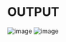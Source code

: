# OUTPUT
![image](https://github.com/user-attachments/assets/50017747-db61-4ce2-ada9-066c2ecb293b)
![image](https://github.com/user-attachments/assets/0e680585-4f13-4978-affe-9c8d51f150b5)

